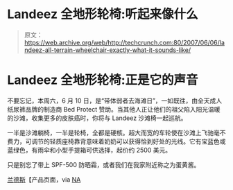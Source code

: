 # Landeez 全地形轮椅:听起来像什么

> 原文：<https://web.archive.org/web/http://techcrunch.com:80/2007/06/06/landeez-all-terrain-wheelchair-exactly-what-it-sounds-like/>

# Landeez 全地形轮椅:正是它的声音

不要忘记，本周六，6 月 10 日，是“带体弱者去海滩日”，一如既往，由全天成人纸尿裤品牌的制造商 Bed Protect 赞助。当其他人正让他们的祖父陷入阳光温暖的沙滩，收集更多的皮肤癌时，你将与 Landeez 沙滩椅一起巡航。

一半是沙滩躺椅，一半是轮椅，全都是硬核。超大而宽的车轮使在沙滩上飞驰毫不费力，可调节的轻质座椅靠背意味着奶奶可以获得恰到好处的光线。它有宝蓝色或蓝绿色，有雨伞和小型手提箱可供选择，起价约 2500 美元。

只是别忘了带上 SPF-500 防晒霜，或者我们在我家附近称之为蛋黄酱。

[兰德斯](https://web.archive.org/web/20130628205243/http://www.1800wheelchair.com/asp/view-product.asp?product_id=987)【产品页面，via [NA](https://web.archive.org/web/20130628205243/http://nerdapproved.com/misc-gadgets/the-landeez-beach-wheelchair/)